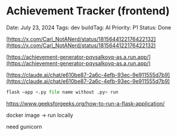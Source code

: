 # Achievement Tracker (frontend)

Date: July 23, 2024
Tags: dev
buildTag: AI
Priority: P1
Status: Done

[https://x.com/Carl_NotANerd/status/1815644122176422132](https://x.com/Carl_NotANerd/status/1815644122176422132)

[https://achievement-generator-pqysalkoyq-as.a.run.app/](https://achievement-generator-pqysalkoyq-as.a.run.app/)

[https://claude.ai/chat/e610be87-2a6c-4efb-93ec-9e911555d7b9](https://claude.ai/chat/e610be87-2a6c-4efb-93ec-9e911555d7b9)

```python
flask —app <.py file name without .py> run
```

https://www.geeksforgeeks.org/how-to-run-a-flask-application/

docker image → run locally

need gunicorn
